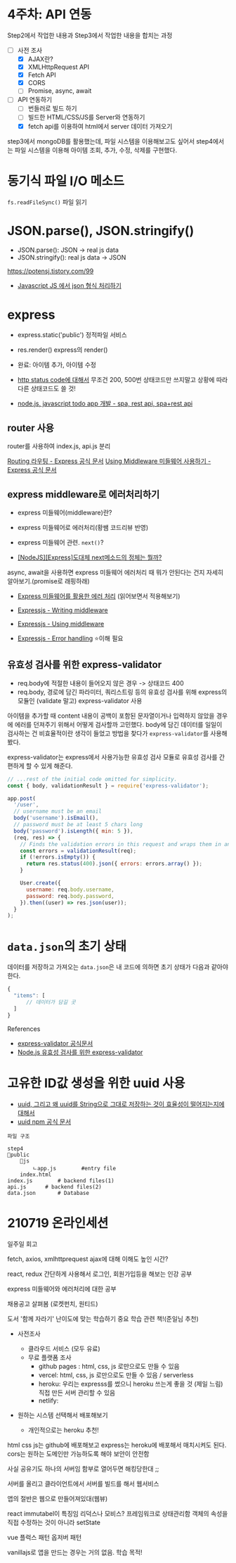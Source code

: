 # 4주차: API 연동

Step2에서 작업한 내용과 Step3에서 작업한 내용을 합치는 과정

- [ ] 사전 조사
  - [x] AJAX란?
  - [x] XMLHttpRequest API
  - [x] Fetch API
  - [x] CORS
  - [ ] Promise, async, await
- [ ] API 연동하기
  - [ ] 번들러로 빌드 하기
  - [ ] 빌드한 HTML/CSS/JS를 Server와 연동하기
  - [x] fetch api를 이용하여 html에서 server 데이터 가져오기

step3에서 mongoDB를 활용했는데, 파일 시스템을 이용해보고도 싶어서 step4에서는 파일 시스템을 이용해 아이템 조회, 추가, 수정, 삭제를 구현했다.

# 동기식 파일 I/O 메소드

`fs.readFileSync()` 파일 읽기

# JSON.parse(), JSON.stringify()

- JSON.parse(): JSON -> real js data
- JSON.stringify(): real js data -> JSON

<https://potensj.tistory.com/99>

- [Javascript JS 에서 json 형식 처리하기](https://potensj.tistory.com/99)

# express

- express.static('public') 정적파일 서비스
- res.render() express의 render()
- 완료: 아이템 추가, 아이템 수정

- [http status code에 대해서](https://evan-moon.github.io/2020/03/15/about-http-status-code/) 무조건 200, 500번 상태코드만 쓰지말고 상황에 따라 다른 상태코드도 쓸 것!
- [node.js, javascript todo app 개발 - spa, rest api, spa+rest api](http://junil-hwang.com/blog/javascript-todo-spa/)

## router 사용

router를 사용하여 index.js, api.js 분리

[Routing 라우팅 - Express 공식 문서](https://expressjs.com/ko/guide/routing.html)
[Using Middleware 미들웨어 사용하기 - Express 공식 문서](https://expressjs.com/ko/guide/using-middleware.html)

## express middleware로 에러처리하기

- express 미들웨어(middleware)란?
- express 미들웨어로 에러처리(황쌤 코드리뷰 반영)
- express 미들웨어 관련. `next()`?

- [[NodeJS][Express]도대체 next메소드의 정체는 뭘까?](https://kamang-it.tistory.com/entry/NodeJSExpress%EB%8F%84%EB%8C%80%EC%B2%B4-next%EB%A9%94%EC%86%8C%EB%93%9C%EC%9D%98-%EC%A0%95%EC%B2%B4%EB%8A%94-%EB%AD%98%EA%B9%8C)

async, await을 사용하면 express 미들웨어 에러처리 때 뭐가 안된다는 건지 자세히 알아보기.(promise로 래핑하래)

- [Express 미들웨어를 활용한 에러 처리](https://devhyun.com/blog/post/6) (읽어보면서 적용해보기)

- [Expressjs - Writing middleware](http://expressjs.com/en/guide/writing-middleware.html)
- [Expressjs - Using middleware](http://expressjs.com/en/guide/using-middleware.html)
- [Expressjs - Error handling](http://expressjs.com/en/guide/error-handling.html#error-handling) ⭐이해 필요

## 유효성 검사를 위한 express-validator

- req.body에 적절한 내용이 들어오지 않은 경우 -> 상태코드 400
- req.body, 경로에 담긴 파라미터, 쿼리스트링 등의 유효성 검사를 위해 express의 모듈인 (validate 말고) express-validator 사용

아이템을 추가할 때 content 내용이 공백이 포함된 문자열이거나 입력하지 않았을 경우에 에러를 던져주기 위해서 어떻게 검사할까 고민했다. body에 담긴 데이터를 일일이 검사하는 건 비효율적이란 생각이 들었고 방법을 찾다가 `express-validator`를 사용해봤다.

express-validator는 express에서 사용가능한 유효성 검사 모듈로 유효성 검사를 간편하게 할 수 있게 해준다.

```js
// ...rest of the initial code omitted for simplicity.
const { body, validationResult } = require('express-validator');

app.post(
  '/user',
  // username must be an email
  body('username').isEmail(),
  // password must be at least 5 chars long
  body('password').isLength({ min: 5 }),
  (req, res) => {
    // Finds the validation errors in this request and wraps them in an object with handy functions
    const errors = validationResult(req);
    if (!errors.isEmpty()) {
      return res.status(400).json({ errors: errors.array() });
    }

    User.create({
      username: req.body.username,
      password: req.body.password,
    }).then((user) => res.json(user));
  }
);
```

# `data.json`의 초기 상태

데이터를 저장하고 가져오는 `data.json`은 내 코드에 의하면 초기 상태가 다음과 같아야 한다.

```js
{
  "items": [
      // 데이터가 담길 곳
  ]
}

```

References

- [express-validator 공식문서](https://express-validator.github.io/docs/)
- [Node.js 유효성 검사를 위한 express-validator](https://2ssue.github.io/programming/express-validator/)

# 고유한 ID값 생성을 위한 uuid 사용

- [uuid, 그리고 왜 uuid를 String으로 그대로 저장하는 것이 효율성이 떨어지는지에 대해서](https://medium.com/aha-official/%EC%95%84%ED%95%98-rest-api-%EC%84%9C%EB%B2%84-%EA%B0%9C%EB%B0%9C-6-43568d94878a)
- [uuid npm 공식 문서](https://www.npmjs.com/package/uuid)

```
파일 구조

step4
📁public
    📁js
        ㄴapp.js        #entry file
    index.html
index.js        # backend files(1)
api.js      # backend files(2)
data.json       # Database
```

# 210719 온라인세션

일주일 회고

fetch, axios, xmlhttprequest
ajax에 대해 이해도 높인 시간?

react, redux 간단하게 사용해서 로그인, 회원가입등을 해보는 인강 공부

express 미들웨어와 에러처리에 대한 공부

채용공고 살펴봄 (로켓펀치, 원티드)

도서 '함께 자라기' 난이도에 맞는 학습하기 중요 학습 관련 책!(준일님 추천)

- 사전조사

  - 클라우드 서비스 (모두 유료)
  - 무료 플랫폼 조사
    - github pages : html, css, js 로만으로도 만들 수 있음
    - vercel: html, css, js 로만으로도 만들 수 있음 / serverless
    - heroku: 우리는 expresss를 썼으니 heroku 쓰는게 좋을 것 (제일 느림) 직접 만든 서버 관리할 수 있음
    - netlify:

- 원하는 시스템 선택해서 배포해보기
  - 개인적으로는 heroku 추천!

html css js는 github에 배포해보고 express는 heroku에 배포해서 매치시켜도 된다.
cors는 원하는 도메인만 가능하도록 해야 보안이 안전함

사실 공유기도 하나의 서버임
함부로 열어두면 해킹당한대 ;;

서버를 올리고
클라이언트에서 서버를 빌드를 해서
웹서비스

앱의 절반은 웹으로 만들어져있대(웹뷰)

react immutabel이 특징임 리덕스나 모비스? 프레임워크로 상태관리함
객체의 속성을 직접 수정하는 것이 아니라 setState

vue 플럭스 패턴
옵저버 패턴

vanillajs로 앱을 만드는 경우는 거의 없음. 학습 목적!
